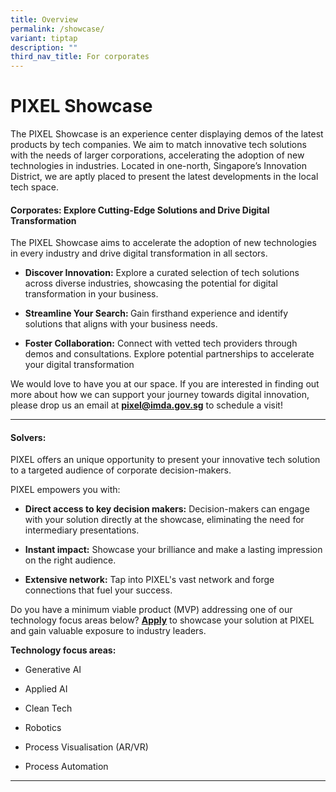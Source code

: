 ```yaml
---
title: Overview
permalink: /showcase/
variant: tiptap
description: ""
third_nav_title: For corporates
---
```

<h1>PIXEL Showcase</h1>
<p></p>
<p>The PIXEL Showcase is an experience center displaying demos of the latest
products by tech companies. We aim to match innovative tech solutions with
the needs of larger corporations, accelerating the adoption of new technologies
in industries. Located in one-north, Singapore’s Innovation District, we
are aptly placed to present the latest developments in the local tech space.</p>
<p></p>
<h4>Corporates: Explore Cutting-Edge Solutions and Drive Digital Transformation</h4>
<p>The PIXEL Showcase aims to accelerate the adoption of new technologies
in every industry and drive digital transformation in all sectors.</p>
<ul data-tight="true" class="tight">
<li>
<p><strong>Discover Innovation:</strong> Explore a curated selection of tech
solutions across diverse industries, showcasing the potential for digital
transformation in your business.</p>
</li>
<li>
<p><strong>Streamline Your Search: </strong>Gain firsthand experience and
identify solutions that aligns with your business needs.</p>
</li>
<li>
<p><strong>Foster Collaboration:</strong> Connect with vetted tech providers
through demos and consultations. Explore potential partnerships to accelerate
your digital transformation</p>
</li>
</ul>
<p></p>
<p>We would love to have you at our space. If you are interested in finding
out more about how we can support your journey towards digital innovation,
please drop us an email at <strong><a href="mailto:pixel@imda.gov.sg" rel="noopener noreferrer nofollow" target="_blank">pixel@imda.gov.sg</a></strong> to
schedule a visit!</p>
<p></p>
<hr>
<h4>Solvers:</h4>
<p>PIXEL offers an unique opportunity to present your innovative tech solution
to a targeted audience of corporate decision-makers.</p>
<p>PIXEL empowers you with:</p>
<ul data-tight="true" class="tight">
<li>
<p><strong>Direct access to key decision makers:</strong> Decision-makers
can engage with your solution directly at the showcase, eliminating the
need for intermediary presentations.</p>
</li>
<li>
<p><strong>Instant impact:</strong> Showcase your brilliance and make a lasting
impression on the right audience.</p>
</li>
<li>
<p><strong>Extensive network:</strong> Tap into PIXEL's vast network and forge
connections that fuel your success.</p>
</li>
</ul>
<p>Do you have a minimum viable product (MVP) addressing one of our technology
focus areas below? <strong><a href="https://go.gov.sg/showcaseform" rel="noopener noreferrer nofollow" target="_blank">Apply</a></strong> to
showcase your solution at PIXEL and gain valuable exposure to industry
leaders.</p>
<p></p>
<p><strong>Technology focus areas:</strong>
</p>
<ul data-tight="true" class="tight">
<li>
<p>Generative AI</p>
</li>
<li>
<p>Applied AI</p>
</li>
<li>
<p>Clean Tech</p>
</li>
<li>
<p>Robotics</p>
</li>
<li>
<p>Process Visualisation (AR/VR)</p>
</li>
<li>
<p>Process Automation</p>
</li>
</ul>
<hr>
<p></p>